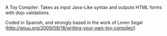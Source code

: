 A Toy Compiler: Takes as input Java-Like syntax and outputs HTML forms with dojo validations.

Coded in Spanish, and strongly based in the work of  Loren Segal (http://gnuu.org/2009/09/18/writing-your-own-toy-compiler/)
